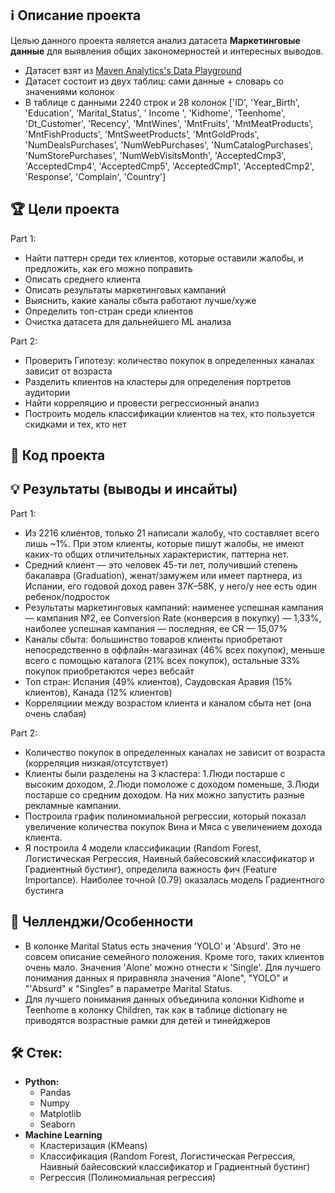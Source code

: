 ## ℹ️ Описание проекта 
Целью данного проекта является анализ датасета **Маркетинговые данные** для выявления общих закономерностей и интересных выводов.
* Датасет взят из [Maven Analytics's Data Playground](https://mavenanalytics.io/data-playground?page=2)
* Датасет состоит из двух таблиц: сами данные + словарь со значениями колонок
* В таблице с данными 2240 строк и 28 колонок ['ID', 'Year_Birth', 'Education', 'Marital_Status', ' Income ', 'Kidhome', 'Teenhome', 'Dt_Customer', 'Recency', 'MntWines', 'MntFruits', 'MntMeatProducts', 'MntFishProducts', 'MntSweetProducts', 'MntGoldProds', 'NumDealsPurchases', 'NumWebPurchases', 'NumCatalogPurchases',
       'NumStorePurchases', 'NumWebVisitsMonth', 'AcceptedCmp3', 'AcceptedCmp4', 'AcceptedCmp5', 'AcceptedCmp1', 'AcceptedCmp2', 'Response', 'Complain', 'Country']


## 🏆 Цели проекта
Part 1:
* Найти паттерн среди тех клиентов, которые оставили жалобы, и предложить, как его можно поправить
* Описать среднего клиента
* Описать результаты маркетинговых кампаний
* Выяснить, какие каналы сбыта работают лучше/хуже
* Определить топ-стран среди клиентов
* Очистка датасета для дальнейшего ML анализа

Part 2:
* Проверить Гипотезу: количество покупок в определенных каналах зависит от возраста
* Разделить клиентов на кластеры для определения портретов аудитории
* Найти корреляцию и провести регрессионный анализ
* Построить модель классификации клиентов на тех, кто пользуется скидками и тех, кто нет

## 🐍 Код проекта

## 💡 Результаты (выводы и инсайты)
Part 1:
* Из 2216 клиентов, только 21 написали жалобу, что составляет всего лишь ~1%. При этом клиенты, которые пишут жалобы, не имеют каких-то общих отличительных характеристик, паттерна нет.
* Средний клиент — это человек 45-ти лет, получивший степень бакалавра (Graduation), женат/замужем или имеет партнера, из Испании, его годовой доход равен $37K –$58K, у него/у нее есть один ребенок/подросток
* Результаты маркетинговых кампаний: наименее успешная кампания — кампания №2, ее Conversion Rate (конверсия в покупку) — 1,33%, наиболее успешная кампания — последняя, ее CR — 15,07%
* Каналы сбыта: большинство товаров клиенты приобретают непосредственно в оффлайн-магазинах (46% всех покупок), меньше всего с помощью каталога (21% всех покупок), остальные 33% покупок приобретаются через вебсайт
* Топ стран: Испания (49% клиентов), Саудовская Аравия (15% клиентов), Канада (12% клиентов)
* Корреляциии между возрастом клиента и каналом сбыта нет (она очень слабая)
    
Part 2:
* Количество покупок в определенных каналах не зависит от возраста (корреляция низкая/отсутствует)
* Клиенты были разделены на 3 кластера: 1.Люди постарше с высоким доходом, 2.Люди помоложе с доходом поменьше, 3.Люди постарше со средним доходом. На них можно запустить разные рекламные кампании.
* Построила график полиномиальной регрессии, который показал увеличение количества покупок Вина и Мяса с увеличением дохода клиента.
* Я построила 4 модели классификации (Random Forest, Логистическая Регрессия, Наивный байесовский классификатор и Градиентный бустинг), определила важность фич (Feature Importance). Наиболее точной (0.79) оказалась модель Градиентного бустинга

## 🧗 Челленджи/Особенности
* В колонке Marital Status есть значения 'YOLO' и 'Absurd'. Это не совсем описание семейного положения. Кроме того, таких клиентов очень мало. Значения 'Alone' можно отнести к 'Single'. Для лучшего понимания данных я приравняла значения "Alone", "YOLO" и "'Absurd" к "Singles" в параметре Marital Status.
* Для лучшего понимания данных объединила колонки Kidhome и Teenhome в колонку Children, так как в таблице dictionary не приводятся возрастные рамки для детей и тинейджеров

## 🛠 Стек:

* **Python:**
  * Pandas
  * Numpy
  * Matplotlib
  * Seaborn
* **Machine Learning**
  * Кластеризация (KMeans)
  * Классификация (Random Forest, Логистическая Регрессия, Наивный байесовский классификатор и Градиентный бустинг)
  * Регрессия (Полиномиальная регрессия)

